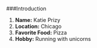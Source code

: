 ###Introduction

1. **Name:** Katie Prizy
2. **Location:** Chicago
3. **Favorite Food:** Pizza
4. **Hobby:** Running with unicorns
